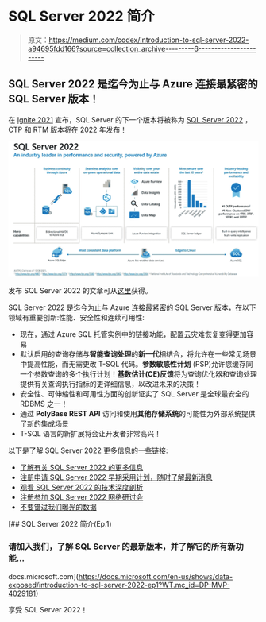 # SQL Server 2022 简介

> 原文：<https://medium.com/codex/introduction-to-sql-server-2022-a94695fdd166?source=collection_archive---------6----------------------->

## SQL Server 2022 是迄今为止与 Azure 连接最紧密的 SQL Server 版本！

在 [Ignite 2021](https://news.microsoft.com/ignite-november-2021-book-of-news/) 宣布，SQL Server 的下一个版本将被称为 [SQL Server 2022](https://www.microsoft.com/en-us/sql-server/sql-server-2022) ，CTP 和 RTM 版本将在 2022 年发布！

![](img/79ea32aa2400a6ae39acfe47f2cb492e.png)

发布 SQL Server 2022 的文章可从[这里](https://cloudblogs.microsoft.com/sqlserver/2021/11/02/announcing-sql-server-2022-preview-azure-enabled-with-continued-performance-and-security-innovation/)获得。

SQL Server 2022 是迄今为止与 Azure 连接最紧密的 SQL Server 版本，在以下领域有重要创新:性能、安全性和连续可用性:

*   现在，通过 Azure SQL 托管实例中的链接功能，配置云灾难恢复变得更加容易
*   默认启用的查询存储与**智能查询处理**的**新一代**相结合，将允许在一些常见场景中提高性能，而无需更改 T-SQL 代码。**参数敏感性计划** (PSP)允许您缓存同一个参数查询的多个执行计划！**基数估计(CE)反馈**将为查询优化器和查询处理提供有关查询执行指标的更详细信息，以改进未来的决策！
*   安全性、可伸缩性和可用性方面的创新证实了 SQL Server 是全球最安全的 RDBMS 之一！
*   通过 **PolyBase REST API** 访问和使用**其他存储系统**的可能性为外部系统提供了新的集成场景
*   T-SQL 语言的新扩展将会让开发者非常高兴！

以下是了解 SQL Server 2022 更多信息的一些链接:

*   [了解有关 SQL Server 2022 的更多信息](http://aka.ms/sqlserver2022)
*   [注册申请 SQL Server 2022 早期采用计划，随时了解最新消息](http://aka.ms/EAPSignup)
*   [观看 SQL Server 2022 的技术深度剖析](http://aka.ms/sqlserver2022mechanics)
*   [注册参加 SQL Server 2022 网络研讨会](http://aka.ms/sqlserver2022webinar)
*   [不要错过我们曝光的数据](http://aka.ms/dataexposed)

[](https://docs.microsoft.com/en-us/shows/data-exposed/introduction-to-sql-server-2022-ep1?WT.mc_id=DP-MVP-4029181) [## SQL Server 2022 简介(Ep.1)

### 请加入我们，了解 SQL Server 的最新版本，并了解它的所有新功能…

docs.microsoft.com](https://docs.microsoft.com/en-us/shows/data-exposed/introduction-to-sql-server-2022-ep1?WT.mc_id=DP-MVP-4029181) 

享受 SQL Server 2022！